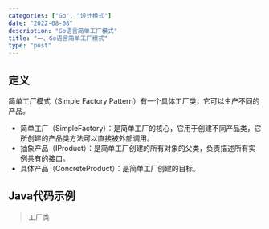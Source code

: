 ```yaml
---
categories: ["Go", "设计模式"]
date: "2022-08-08"
description: "Go语言简单工厂模式"
title: "一、Go语言简单工厂模式"
type: "post"
---
```


## 定义
简单工厂模式（Simple Factory Pattern）有一个具体工厂类，它可以生产不同的产品。    
- 简单工厂（SimpleFactory）：是简单工厂的核心，它用于创建不同产品类，它所创建的产品类方法可以直接被外部调用。
- 抽象产品（IProduct）：是简单工厂创建的所有对象的父类，负责描述所有实例共有的接口。
- 具体产品（ConcreteProduct）：是简单工厂创建的目标。

## Java代码示例
> 工厂类
```java

```
